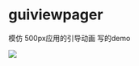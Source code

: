 # guiviewpager

模仿 500px应用的引导动画 写的demo

![](https://github.com/Mraqfrod/guiviewpager/blob/master/app/src/main/res/assets/demo.gif)


